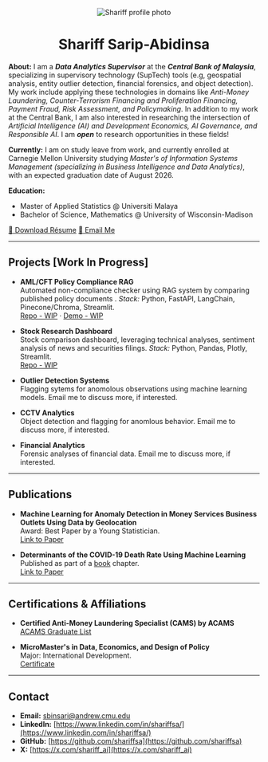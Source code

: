 <a id="top"></a>

<p align="center">
  <img src="assets/img/profile.PNG" alt="Shariff profile photo" class="avatar" />
</p>

<h1 style="text-align: center;">
  Shariff Sarip-Abidinsa
</h1>

**About:** I am a _**Data Analytics Supervisor**_ at the _**Central Bank of Malaysia**_, specializing in supervisory technology (SupTech) tools (e.g, geospatial analysis, entity outlier detection, financial forensics, and object detection). My work include applying these technologies in domains like _Anti-Money Laundering, Counter-Terrorism Financing and Proliferation Financing, Payment Fraud, Risk Assessment, and Policymaking_. In addition to my work at the Central Bank, I am also interested in researching the intersection of _Artificial Intelligence (AI) and Development Economics, AI Governance, and Responsible AI_. I am _**open**_ to research opportunities in these fields!

**Currently:** I am on study leave from work, and currently enrolled at Carnegie Mellon University studying _Master's of Information Systems Management (specializing in Business Intelligence and Data Analytics)_, with an expected graduation date of August 2026.

**Education:**
- Master of Applied Statistics @ Universiti Malaya
- Bachelor of Science, Mathematics @ University of Wisconsin-Madison

<div class="btn-row">
  <a class="btn" href="{{'/assets/resume/resume.pdf'}}">📄 Download Résume</a>
  <a class="btn" href="mailto:sbinsari@andrew.cmu.edu">📧 Email Me</a>
</div>

---

## Projects [Work In Progress] <a id="projects"></a>

- **AML/CFT Policy Compliance RAG**  
  Automated non-compliance checker using RAG system by comparing published policy documents . _Stack:_ Python, FastAPI, LangChain, Pinecone/Chroma, Streamlit.  
  [Repo - WIP](#) · [Demo - WIP](#)

- **Stock Research Dashboard**  
  Stock comparison dashboard, leveraging technical analyses, sentiment analysis of news and securities filings. _Stack:_ Python, Pandas, Plotly, Streamlit.  
  [Repo - WIP](#)

- **Outlier Detection Systems**  
  Flagging sytems for anomolous observations using machine learning models. Email me to discuss more, if interested.

- **CCTV Analytics**  
  Object detection and flagging for anomlous behavior. Email me to discuss more, if interested.

- **Financial Analytics**  
  Forensic analyses of financial data. Email me to discuss more, if interested.

---

## Publications <a id="publications"></a>

- **Machine Learning for Anomaly Detection in Money Services Business Outlets Using Data by Geolocation**  
  Award: Best Paper by a Young Statistician.  
  [Link to Paper](https://www.bis.org/ifc/publ/ifcwork23.pdf)

- **Determinants of the COVID-19 Death Rate Using Machine Learning**  
  Published as part of a [book](https://doi.org/10.4324/9781003491736) chapter.  
  [Link to Paper](https://drive.google.com/file/d/1w5isNikmnED0-G9nIcoj6kZt5JwGgOGd/view?usp=sharing)

---

## Certifications & Affiliations <a id="affiliations"></a>

- **Certified Anti-Money Laundering Specialist (CAMS) by ACAMS**   
  [ACAMS Graduate List](https://www.acams.org/en/graduates/acams-graduate-list-cams-certified-graduates#search=Shariff%20Abu%20Bakar%20Bin%20Sarip%20Abidinsa&page=0)

- **MicroMaster's in Data, Economics, and Design of Policy**  
  Major: International Development.  
  [Certificate](https://mitxonline.mit.edu/certificate/program/eb97b804-9448-45c9-acdb-5bf4d7175a53/)

---

## Contact <a id="contact"></a>

- **Email:** [sbinsari@andrew.cmu.edu](mailto:sbinsari@andrew.cmu.edu)
- **LinkedIn:** [https://www.linkedin.com/in/shariffsa/](https://www.linkedin.com/in/shariffsa/)  
- **GitHub:** [https://github.com/shariffsa](https://github.com/shariffsa)
- **X:** [https://x.com/shariff_ai](https://x.com/shariff_ai)
